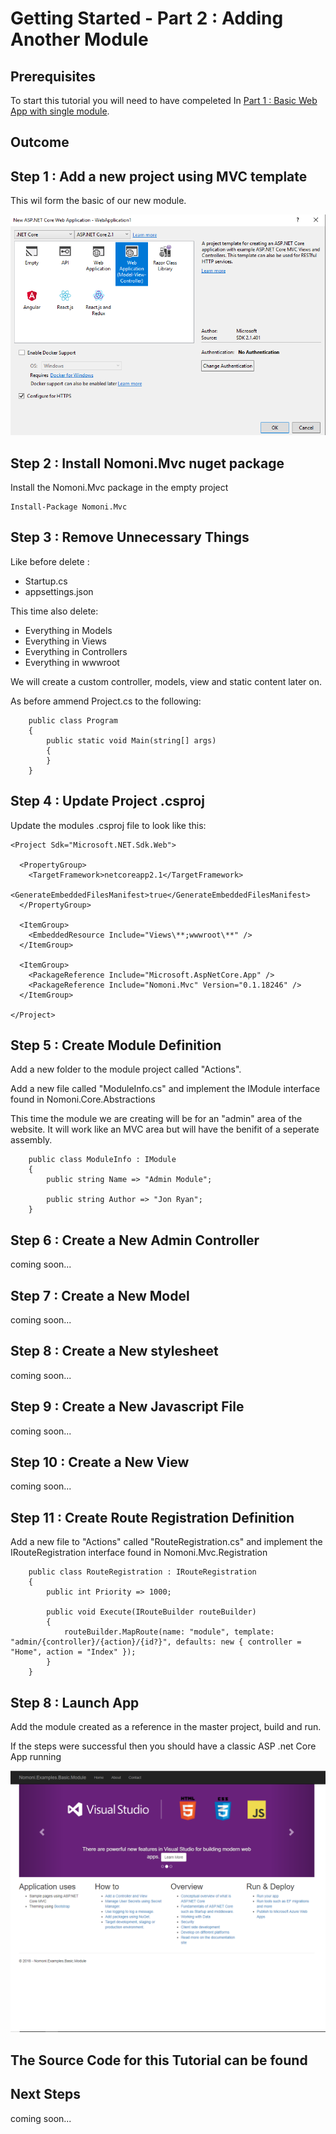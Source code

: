 # Getting Started - Part 2 : Adding Another Module


## Prerequisites

To start this tutorial you will need to have compeleted In [Part 1 : Basic Web App with single module](/part-one-single-module).

## Outcome



## Step 1 : Add a new project using MVC template

This wil form the basic of our new module.

![Empty Project](../images/MVC-App.PNG "MVC App")


## Step 2 : Install Nomoni.Mvc nuget package

Install the Nomoni.Mvc package in the empty project

```
Install-Package Nomoni.Mvc
```

## Step 3 : Remove Unnecessary Things

Like before delete : 

- Startup.cs
- appsettings.json

This time also delete:

- Everything in Models
- Everything in Views
- Everything in Controllers
- Everything in wwwroot

We will create a custom controller, models, view and static content later on.

As before ammend Project.cs to the following:

```
    public class Program
    {
        public static void Main(string[] args)
        {
        }
    }
```

## Step 4 : Update Project .csproj

Update the modules .csproj file to look like this:

```
<Project Sdk="Microsoft.NET.Sdk.Web">

  <PropertyGroup>
    <TargetFramework>netcoreapp2.1</TargetFramework>
    <GenerateEmbeddedFilesManifest>true</GenerateEmbeddedFilesManifest>
  </PropertyGroup>
  
  <ItemGroup>
    <EmbeddedResource Include="Views\**;wwwroot\**" />
  </ItemGroup>

  <ItemGroup>
    <PackageReference Include="Microsoft.AspNetCore.App" />
    <PackageReference Include="Nomoni.Mvc" Version="0.1.18246" />
  </ItemGroup>

</Project>
```


## Step 5 : Create Module Definition

Add a new folder to the module project called "Actions".

Add a new file called "ModuleInfo.cs" and implement the IModule interface found in Nomoni.Core.Abstractions

This time the module we are creating will be for an "admin" area of the website. It will work like an MVC area but will have the benifit of a seperate assembly.

```
    public class ModuleInfo : IModule
    {
        public string Name => "Admin Module";

        public string Author => "Jon Ryan";
    }
```


## Step 6 : Create a New Admin Controller

coming soon...

## Step 7 : Create a New Model

coming soon...

## Step 8 : Create a New stylesheet

coming soon...

## Step 9 : Create a New Javascript File

coming soon...

## Step 10 : Create a New View

coming soon...

## Step 11 : Create Route Registration Definition

Add a new file to "Actions" called "RouteRegistration.cs" and implement the IRouteRegistration interface found in Nomoni.Mvc.Registration

```
    public class RouteRegistration : IRouteRegistration
    {
        public int Priority => 1000;

        public void Execute(IRouteBuilder routeBuilder)
        {
            routeBuilder.MapRoute(name: "module", template: "admin/{controller}/{action}/{id?}", defaults: new { controller = "Home", action = "Index" });
        }
    }
```

## Step 8 : Launch App

Add the module created as a reference in the master project, build and run.

If the steps were successful then you should have a classic ASP .net Core App running

![Empty Project](../images/basic-webpage.PNG "MVC App")

## The Source Code for this Tutorial can be found


## Next Steps

coming soon...